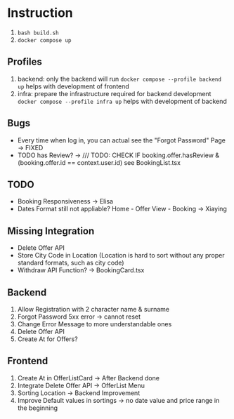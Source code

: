 # Instruction
1. `bash build.sh`
2. `docker compose up` 
## Profiles
1. backend: only the backend will run  `docker compose --profile backend up` helps with development of frontend
2. infra: prepare the infrastructure required for backend development `docker compose --profile infra up` helps with development of backend


## Bugs
- Every time when log in, you can actual see the "Forgot Password" Page -> FIXED
- TODO has Review? ->  /// TODO: CHECK IF booking.offer.hasReview & (booking.offer.id == context.user.id) see BookingList.tsx


## TODO
- Booking Responsiveness -> Elisa
- Dates Format still not appliable? Home - Offer View - Booking -> Xiaying


## Missing Integration
- Delete Offer API 
- Store City Code in Location (Location is hard to sort without any proper standard formats, such as city code)
- Withdraw API Function? -> BookingCard.tsx

## Backend
1. Allow Registration with 2 character name & surname
2. Forgot Password 5xx error -> cannot reset
3. Change Error Message to more understandable ones
4. Delete Offer API
5. Create At for Offers?

## Frontend
1. Create At in OfferListCard -> After Backend done
2. Integrate Delete Offer API -> OfferList Menu
3. Sorting Location -> Backend Improvement
4. Improve Default values in sortings -> no date value and price range in the beginning